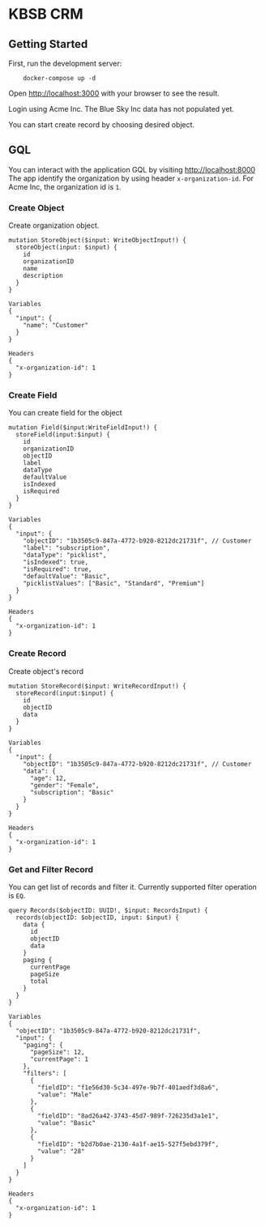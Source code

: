 # KBSB CRM

## Getting Started

First, run the development server:
```
    docker-compose up -d
```


Open [http://localhost:3000](http://localhost:3000) with your browser to see the result.

Login using Acme Inc. The Blue Sky Inc data has not populated yet.

You can start create record by choosing desired object.

## GQL
You can interact with the application GQL by visiting [http://localhost:8000](http://localhost:8000)
The app identify the organization by using header `x-organization-id`.
For Acme Inc, the organization id is `1`.

### Create Object
Create organization object.

```
mutation StoreObject($input: WriteObjectInput!) {
  storeObject(input: $input) {
    id
    organizationID
    name
    description
  }
}

Variables
{
  "input": {
    "name": "Customer"
  }
}

Headers
{
  "x-organization-id": 1
}
```

### Create Field
You can create field for the object
```
mutation Field($input:WriteFieldInput!) {
  storeField(input:$input) {
    id
    organizationID
    objectID
    label
    dataType
    defaultValue
    isIndexed
    isRequired
  }
}

Variables
{
  "input": {
    "objectID": "1b3505c9-847a-4772-b920-8212dc21731f", // Customer
    "label": "subscription",
    "dataType": "picklist",
    "isIndexed": true,
    "isRequired": true,
    "defaultValue": "Basic",
    "picklistValues": ["Basic", "Standard", "Premium"]
  }
}

Headers
{
  "x-organization-id": 1
}
```

### Create Record
Create object's record
```
mutation StoreRecord($input: WriteRecordInput!) {
  storeRecord(input:$input) {
    id
    objectID
    data
  }
}

Variables
{
  "input": {
    "objectID": "1b3505c9-847a-4772-b920-8212dc21731f", // Customer
    "data": {
      "age": 12,
      "gender": "Female",
      "subscription": "Basic"
    }
  }
}

Headers
{
  "x-organization-id": 1
}
```

### Get and Filter Record
You can get list of records and filter it.
Currently supported filter operation is `EQ`.

```
query Records($objectID: UUID!, $input: RecordsInput) {
  records(objectID: $objectID, input: $input) {
    data {
      id
      objectID
      data
    }
    paging {
      currentPage
      pageSize
      total
    }
  }
}

Variables
{
  "objectID": "1b3505c9-847a-4772-b920-8212dc21731f",
  "input": {
    "paging": {
      "pageSize": 12,
      "currentPage": 1
    },
    "filters": [
      {
        "fieldID": "f1e56d30-5c34-497e-9b7f-401aedf3d8a6",
        "value": "Male"
      },
      {
        "fieldID": "8ad26a42-3743-45d7-989f-726235d3a1e1",
        "value": "Basic"
      },
      {
        "fieldID": "b2d7b0ae-2130-4a1f-ae15-527f5ebd379f",
        "value": "28"
      }
    ]
  }
}

Headers
{
  "x-organization-id": 1
}
```

